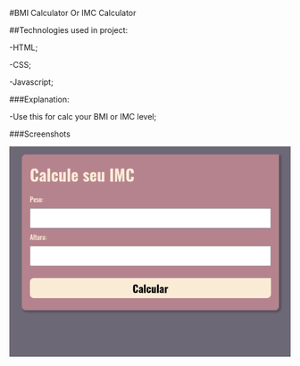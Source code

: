 #BMI Calculator Or IMC Calculator

##Technologies used in project:

-HTML;

-CSS;

-Javascript;

###Explanation:

-Use this for calc your BMI or IMC level;


###Screenshots

![](./.github/main.png)